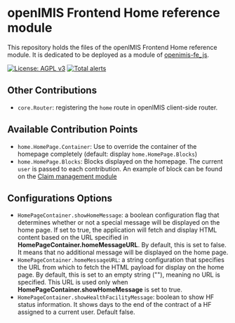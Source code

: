 # openIMIS Frontend Home reference module

This repository holds the files of the openIMIS Frontend Home reference module.
It is dedicated to be deployed as a module of [openimis-fe_js](https://github.com/openimis/openimis-fe_js).

[![License: AGPL v3](https://img.shields.io/badge/License-AGPL%20v3-blue.svg)](https://www.gnu.org/licenses/agpl-3.0)
[![Total alerts](https://img.shields.io/lgtm/alerts/g/openimis/openimis-fe-home_js.svg?logo=lgtm&logoWidth=18)](https://lgtm.com/projects/g/openimis/openimis-fe-home_js/alerts/)

## Other Contributions

- `core.Router`: registering the `home` route in openIMIS client-side router.

## Available Contribution Points

- `home.HomePage.Container`: Use to override the container of the homepage completely (default: display `home.HomePage.Blocks`)
- `home.HomePage.Blocks`: Blocks displayed on the homepage. The current `user` is passed to each contribution. An example of block can be found on the [Claim management module](https://github.com/openimis/openimis-fe-claim_js)

## Configurations Options

- `HomePageContainer.showHomeMessage`: a boolean configuration flag that determines whether or not a special message will be displayed on the home page. If set to true, the application will fetch and display HTML content based on the URL specified in **HomePageContainer.homeMessageURL**. By default, this is set to false. It means that no additional message will be displayed on the home page.
- `HomePageContainer.homeMessageURL`: a string configuration that specifies the URL from which to fetch the HTML payload for display on the home page. By default, this is set to an empty string (""), meaning no URL is specified. This URL is used only when **HomePageContainer.showHomeMessage** is set to true.
- `HomePageContainer.showHealthFacilityMessage`: boolean to show HF status information. It shows days to the end of the contract of a HF assigned to a current user. Default false.
